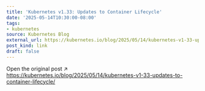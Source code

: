 ```yaml
---
title: 'Kubernetes v1.33: Updates to Container Lifecycle'
date: '2025-05-14T10:30:00-08:00'
tags:
- kubernetes
source: Kubernetes Blog
external_url: https://kubernetes.io/blog/2025/05/14/kubernetes-v1-33-updates-to-container-lifecycle/
post_kind: link
draft: false
---
```

Open the original post ↗ https://kubernetes.io/blog/2025/05/14/kubernetes-v1-33-updates-to-container-lifecycle/
